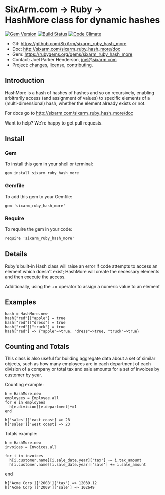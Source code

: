 # SixArm.com → Ruby → <br> HashMore class for dynamic hashes

<!--header-open-->

[![Gem Version](https://badge.fury.io/rb/sixarm_ruby_hash_more.svg)](http://badge.fury.io/rb/sixarm_ruby_hash_more)
[![Build Status](https://travis-ci.org/SixArm/sixarm_ruby_hash_more.png)](https://travis-ci.org/SixArm/sixarm_ruby_hash_more)
[![Code Climate](https://api.codeclimate.com/v1/badges/1de30eff691433277e1b/maintainability)](https://codeclimate.com/github/SixArm/sixarm_ruby_hash_more/maintainability)

* Git: <https://github.com/SixArm/sixarm_ruby_hash_more>
* Doc: <http://sixarm.com/sixarm_ruby_hash_more/doc>
* Gem: <https://rubygems.org/gems/sixarm_ruby_hash_more>
* Contact: Joel Parker Henderson, <joel@sixarm.com>
* Project: [changes](CHANGES.md), [license](LICENSE.md), [contributing](CONTRIBUTING.md).

<!--header-shut-->


## Introduction

HashMore is a hash of hashes of hashes and so on recursively, enabling arbitrarily access (and assignment of values) to specific elements of a (multi-dimensional) hash, whether the element already exists or not.

For docs go to <http://sixarm.com/sixarm_ruby_hash_more/doc>

Want to help? We're happy to get pull requests.


<!--install-open-->

## Install

### Gem

To install this gem in your shell or terminal:

    gem install sixarm_ruby_hash_more

### Gemfile

To add this gem to your Gemfile:

    gem 'sixarm_ruby_hash_more'

### Require

To require the gem in your code:

    require 'sixarm_ruby_hash_more'

<!--install-shut-->


## Details

Ruby's built-in Hash class will raise an error if code attempts to access an element which doesn't exist; HashMore will create the necessary elements and then execute the access.

Additionally, using the += operator to assign a numeric value to an element


## Examples

    hash = HashMore.new
    hash["red"]["apple"] = true
    hash["red"]["dress"] = true
    hash["red"]["truck"] = true  
    hash["red"] => {"apple"=>true, "dress"=>true, "truck"=>true}


## Counting and Totals

This class is also useful for building aggregate data about a set of similar objects, such as how many employees are in each department of each division of a company or total tax and sale amounts for a set of invoices by customer by year.

Counting example:

    h = HashMore.new
    employees = Employee.all
    for e in employees 
      h[e.division][e.department]+=1
    end
  
    h['sales']['east coast] => 28
    h['sales']['west coast] => 23

Totals example:

    h = HashMore.new
    invoices = Invoices.all
  
    for i in invoices
      h[i.customer.name][i.sale_date.year]['tax'] += i.tax_amount
      h[i.customer.name][i.sale_date.year]['sale'] += i.sale_amount
   end
  
    h['Acme Corp']['2008']['tax'] => 12039.12
    h['Acme Corp']['2009']['sale'] => 102649
